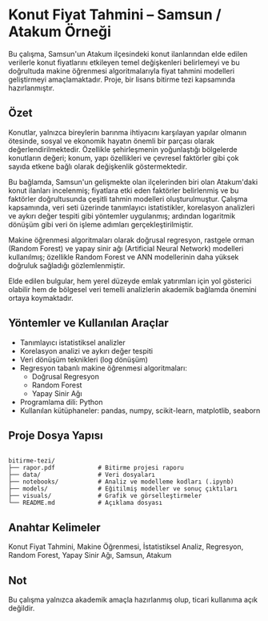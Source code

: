 
# Konut Fiyat Tahmini – Samsun / Atakum Örneği

Bu çalışma, Samsun'un Atakum ilçesindeki konut ilanlarından elde edilen verilerle konut fiyatlarını etkileyen temel değişkenleri belirlemeyi ve bu doğrultuda makine öğrenmesi algoritmalarıyla fiyat tahmini modelleri geliştirmeyi amaçlamaktadır. Proje, bir lisans bitirme tezi kapsamında hazırlanmıştır.

## Özet

Konutlar, yalnızca bireylerin barınma ihtiyacını karşılayan yapılar olmanın ötesinde, sosyal ve ekonomik hayatın önemli bir parçası olarak değerlendirilmektedir. Özellikle şehirleşmenin yoğunlaştığı bölgelerde konutların değeri; konum, yapı özellikleri ve çevresel faktörler gibi çok sayıda etkene bağlı olarak değişkenlik göstermektedir.

Bu bağlamda, Samsun'un gelişmekte olan ilçelerinden biri olan Atakum'daki konut ilanları incelenmiş; fiyatlara etki eden faktörler belirlenmiş ve bu faktörler doğrultusunda çeşitli tahmin modelleri oluşturulmuştur. Çalışma kapsamında, veri seti üzerinde tanımlayıcı istatistikler, korelasyon analizleri ve aykırı değer tespiti gibi yöntemler uygulanmış; ardından logaritmik dönüşüm gibi veri ön işleme adımları gerçekleştirilmiştir.

Makine öğrenmesi algoritmaları olarak doğrusal regresyon, rastgele orman (Random Forest) ve yapay sinir ağı (Artificial Neural Network) modelleri kullanılmış; özellikle Random Forest ve ANN modellerinin daha yüksek doğruluk sağladığı gözlemlenmiştir.

Elde edilen bulgular, hem yerel düzeyde emlak yatırımları için yol gösterici olabilir hem de bölgesel veri temelli analizlerin akademik bağlamda önemini ortaya koymaktadır.

## Yöntemler ve Kullanılan Araçlar

- Tanımlayıcı istatistiksel analizler
- Korelasyon analizi ve aykırı değer tespiti
- Veri dönüşüm teknikleri (log dönüşüm)
- Regresyon tabanlı makine öğrenmesi algoritmaları:
  - Doğrusal Regresyon
  - Random Forest
  - Yapay Sinir Ağı
- Programlama dili: Python
- Kullanılan kütüphaneler: pandas, numpy, scikit-learn, matplotlib, seaborn

## Proje Dosya Yapısı

```

bitirme-tezi/
├── rapor.pdf            # Bitirme projesi raporu
├── data/                # Veri dosyaları
├── notebooks/           # Analiz ve modelleme kodları (.ipynb)
├── models/              # Eğitilmiş modeller ve sonuç çıktıları
├── visuals/             # Grafik ve görselleştirmeler
└── README.md            # Açıklama dosyası

```

## Anahtar Kelimeler

Konut Fiyat Tahmini, Makine Öğrenmesi, İstatistiksel Analiz, Regresyon, Random Forest, Yapay Sinir Ağı, Samsun, Atakum

## Not

Bu çalışma yalnızca akademik amaçla hazırlanmış olup, ticari kullanıma açık değildir.

